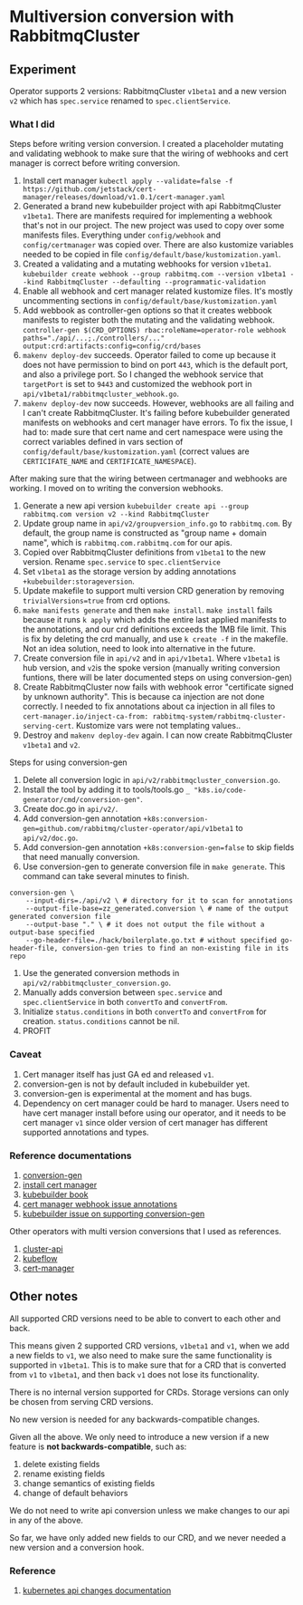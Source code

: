 # Multiversion conversion with RabbitmqCluster

## Experiment

Operator supports 2 versions: RabbitmqCluster `v1beta1` and a new version `v2` which has `spec.service` renamed to `spec.clientService`.

### What I did

Steps before writing version conversion.
I created a placeholder mutating and validating webhook to make sure that the wiring of webhooks and cert manager is correct before writing conversion.

1. Install cert manager `kubectl apply --validate=false -f https://github.com/jetstack/cert-manager/releases/download/v1.0.1/cert-manager.yaml`
1. Generated a brand new kubebuilder project with api RabbitmqCluster `v1beta1`. There are manifests required for implementing a webhook that's not in our project. The new project was used to copy over some manifests files. Everything under `config/webhook` and `config/certmanager` was copied over. There are also kustomize variables needed to be copied in file `config/default/base/kustomization.yaml`.
1. Created a validating and a mutating webhooks for version `v1beta1`. `kubebuilder create webhook --group rabbitmq.com --version v1beta1 --kind RabbitmqCluster --defaulting --programmatic-validation`
1. Enable all webhook and cert manager related kustomize files. It's mostly uncommenting sections in `config/default/base/kustomization.yaml`
1. Add webbook as controller-gen options so that it creates webbook manifests to register both the mutating and the validating webhook.
   `controller-gen $(CRD_OPTIONS) rbac:roleName=operator-role webhook paths="./api/...;./controllers/..." output:crd:artifacts:config=config/crd/bases`
1. `makenv deploy-dev` succeeds. Operator failed to come up because it does not have permission to bind on port `443`, which is the default port, and also a privilege port. So I changed the webhook service that `targetPort` is set to `9443` and customized the webhook port in `api/v1beta1/rabbitmqcluster_webhook.go`.
1. `makenv deploy-dev` now succeeds. However, webhooks are all failing and I can't create RabbitmqCluster. It's failing before kubebuilder generated manifests on webhooks and cert manager have errors. To fix the issue, I had to: made sure that cert name and cert namespace were using the correct variables defined in vars section of `config/default/base/kustomization.yaml` (correct values are `CERTICIFATE_NAME` and `CERTIFICATE_NAMESPACE`).

After making sure that the wiring between certmanager and webhooks are working. I moved on to writing the conversion webhooks.

1. Generate a new api version `kubebuilder create api --group rabbitmq.com version v2 --kind RabbitmqCluster`
1. Update group name in `api/v2/groupversion_info.go` to `rabbitmq.com`. By default, the group name is constructed as "group name + domain name", which is `rabbitmq.com.rabbitmq.com` for our apis.
1. Copied over RabbitmqCluster definitions from `v1beta1` to the new version. Rename `spec.service` to `spec.clientService`
1. Set `v1beta1` as the storage version by adding annotations `+kubebuilder:storageversion`.
1. Update makefile to support multi version CRD generation by removing `trivialVersions=true` from crd options.
1. `make manifests generate` and then `make install`. `make install` fails because it runs `k apply` which adds the entire last applied manifests to the annotations, and our crd definitions exceeds the 1MB file limit. This is fix by deleting the crd manually, and use `k create -f` in the makefile. Not an idea solution, need to look into alternative in the future.
1. Create conversion file in `api/v2` and in `api/v1beta1`. Where `v1beta1` is hub version, and `v2`is the spoke version (manually writing conversion funtions, there will be later documented steps on using conversion-gen)
1. Create RabbitmqCluster now fails with webhook error "certificate signed by unknown authority". This is because ca injection are not done correctly. I needed to fix annotations about ca injection in all files to `cert-manager.io/inject-ca-from: rabbitmq-system/rabbitmq-cluster-serving-cert`. Kustomize vars were not templating values..
1. Destroy and `makenv deploy-dev` again. I can now create RabbitmqCluster `v1beta1` and `v2`.

Steps for using conversion-gen

1. Delete all conversion logic in `api/v2/rabbitmqcluster_conversion.go`.
1. Install the tool by adding it to tools/tools.go `_ "k8s.io/code-generator/cmd/conversion-gen"`.
1. Create doc.go in `api/v2/`.
1. Add conversion-gen annotation `+k8s:conversion-gen=github.com/rabbitmq/cluster-operator/api/v1beta1` to `api/v2/doc.go`.
1. Add conversion-gen annotation `+k8s:conversion-gen=false` to skip fields that need manually conversion.
1. Use conversion-gen to generate conversion file in `make generate`. This command can take several minutes to finish.

```
conversion-gen \
	--input-dirs=./api/v2 \ # directory for it to scan for annotations
	--output-file-base=zz_generated.conversion \ # name of the output generated conversion file
	--output-base "." \ # it does not output the file without a output-base specified
	--go-header-file=./hack/boilerplate.go.txt # without specified go-header-file, conversion-gen tries to find an non-existing file in its repo
```

1. Use the generated conversion methods in `api/v2/rabbitmqcluster_conversion.go`.
1. Manually adds conversion between `spec.service` and `spec.clientService` in both `convertTo` and `convertFrom`.
1. Initialize `status.conditions` in both `convertTo` and `convertFrom` for creation. `status.conditions` cannot be nil.
1. PROFIT

### Caveat

1. Cert manager itself has just GA ed and released `v1`.
1. conversion-gen is not by default included in kubebuilder yet.
1. conversion-gen is experimental at the moment and has bugs.
1. Dependency on cert manager could be hard to manager. Users need to have cert manager install before using our operator, and it needs to be cert manager `v1` since older version of cert manager has different supported annotations and types.

### Reference documentations

1. [conversion-gen](https://godoc.org/k8s.io/code-generator/cmd/conversion-gen)
1. [install cert manager](https://cert-manager.io/docs/installation/kubernetes/)
1. [kubebuilder book](https://book.kubebuilder.io/multiversion-tutorial/api-changes.html)
1. [cert manager webhook issue annotations](https://github.com/jetstack/cert-manager/issues/2920#issuecomment-658779302)
1. [kubebuilder issue on supporting conversion-gen](https://github.com/kubernetes-sigs/kubebuilder/issues/1529#issuecomment-656359330)

Other operators with multi version conversions that I used as references.

1. [cluster-api](https://github.com/kubernetes-sigs/cluster-api/tree/master/api/v1alpha3)
1. [kubeflow](https://github.com/kubeflow/kubeflow/tree/master/components/notebook-controller/api)
1. [cert-manager](https://github.com/jetstack/cert-manager/tree/66d45afcdb3d7b3eb06a445916fd48b045d9e218/pkg/internal/apis/meta/v1)

## Other notes

All supported CRD versions need to be able to convert to each other and back.

This means given 2 supported CRD versions, `v1beta1` and `v1`, when we add a new fields to `v1`, we also need to make sure the same functionality is supported in `v1beta1`. This is to make sure that for a CRD that is converted from `v1` to `v1beta1`, and then back `v1` does not lose its functionality.

There is no internal version supported for CRDs. Storage versions can only be chosen from serving CRD versions.

No new version is needed for any backwards-compatible changes.

Given all the above. We only need to introduce a new version if a new feature is **not backwards-compatible**, such as:

1. delete existing fields
2. rename existing fields
3. change semantics of existing fields
4. change of default behaviors

We do not need to write api conversion unless we make changes to our api in any of the above.

So far, we have only added new fields to our CRD, and we never needed a new version and a conversion hook.

### Reference

1. [kubernetes api changes documentation](https://github.com/kubernetes/community/blob/master/contributors/devel/sig-architecture/api_changes.md)
